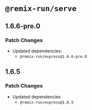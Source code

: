 # `@remix-run/serve`

## 1.6.6-pre.0

### Patch Changes

- Updated dependencies:
  - `@remix-run/express@1.6.6-pre.0`

## 1.6.5

### Patch Changes

- Updated dependencies
  - `@remix-run/express@1.6.5`

